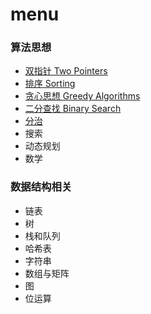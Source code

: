 # menu 

### 算法思想

- [双指针 Two Pointers](https://github.com/fsodu/leetcode/tree/main/Two%20Pointer)
- [排序 Sorting](https://github.com/fsodu/leetcode/tree/main/Sorting)
- [贪心思想 Greedy Algorithms](https://github.com/tianhuih/leetcode/tree/main/Greedy%20Algorithm)
- [二分查找 Binary Search](https://github.com/tianhuih/leetcode/tree/main/Binary%20Search)
- [分治](https://github.com/tianhuih/leetcode/tree/main/Divide-and-Conquer%20Algorithm)
- 搜索
- 动态规划
- 数学

### 数据结构相关

- 链表
- 树
- 栈和队列
- 哈希表
- 字符串
- 数组与矩阵
- 图
- 位运算
